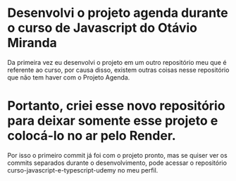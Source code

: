 # Desenvolvi o projeto agenda durante o curso de Javascript do Otávio Miranda

Da primeira vez eu desenvolvi o projeto em um outro repositório meu que é referente ao curso,
por causa disso, existem outras coisas nesse repositório que não tem haver com o Projeto Agenda.

# Portanto, criei esse novo repositório para deixar somente esse projeto e colocá-lo no ar pelo Render.

Por isso o primeiro commit já foi com o projeto pronto, mas se quiser ver os commits separados durante o 
desenvolvimento, pode acessar o repositório curso-javascript-e-typescript-udemy no meu perfil.
